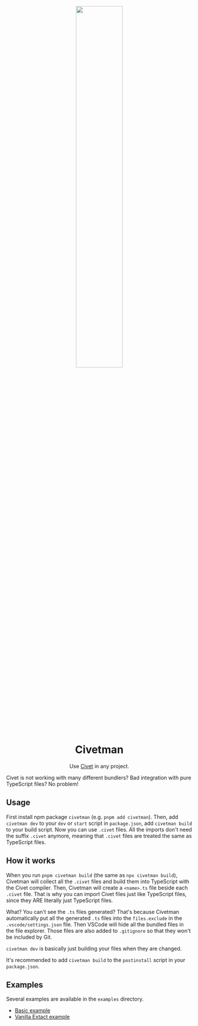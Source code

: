 <div align="center">
    <img src="https://user-images.githubusercontent.com/13007891/210392977-03a3b140-ec63-4ce9-b6e3-0a0f7cac6cbe.png" width="50%">
    <h1>Civetman</h1>
    <p>Use <a href="https://civet.dev/">Civet</a> in any project.</p>
</div>

Civet is not working with many different bundlers? Bad integration with pure TypeScript files? No problem!

## Usage

First install npm package `civetman` (e.g. `pnpm add civetman`). Then, add `civetman dev` to your `dev` or `start` script in `package.json`, add `civetman build` to your build script. Now you can use `.civet` files. All the imports don't need the suffix `.civet` anymore, meaning that `.civet` files are treated the same as TypeScript files.

## How it works

When you run `pnpm civetman build` (the same as `npx civetman build`), Civetman will collect all the `.civet` files and build them into TypeScript with the Civet compiler. Then, Civetman will create a `<name>.ts` file beside each `.civet` file. That is why you can import Civet files just like TypeScript files, since they ARE literally just TypeScript files.

What? You can't see the `.ts` files generated? That's because Civetman automatically put all the generated `.ts` files into the `files.exclude` in the `.vscode/settings.json` file. Then VSCode will hide all the bundled files in the file explorer. Those files are also added to `.gitignore` so that they won't be included by Git.

`civetman dev` is basically just building your files when they are changed.

It's recommended to add `civetman build` to the `postinstall` script in your `package.json`.

## Examples

Several examples are available in the `examples` directory.

-   [Basic example](https://github.com/zihan-ch/civetman/tree/main/examples/basic)
-   [Vanilla Extact example](https://github.com/zihan-ch/civetman/tree/main/examples/astro-vanilla-extract)
